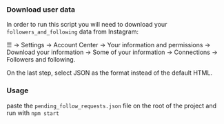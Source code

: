 ### Download user data

In order to run this script you will need to download your `followers_and_following` data from Instagram:

 ☰ → Settings → Account Center → Your information and permissions → Download your information → Some of your information → Connections → Followers and following.

On the last step, select JSON as the format instead of the default HTML.

### Usage

paste the `pending_follow_requests.json` file on the root of the project and run with `npm start`

